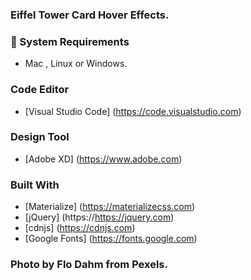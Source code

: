 ### Eiffel Tower Card Hover Effects.

### 🧰 System Requirements

* Mac , Linux or Windows.

### Code Editor

* [Visual Studio Code] (https://code.visualstudio.com)

### Design Tool

* [Adobe XD] (https://www.adobe.com)

### Built With

* [Materialize] (https://materializecss.com)
* [jQuery] (https://https://jquery.com)
* [cdnjs] (https://cdnjs.com)
* [Google Fonts] (https://fonts.google.com)


### Photo by Flo Dahm from Pexels.

